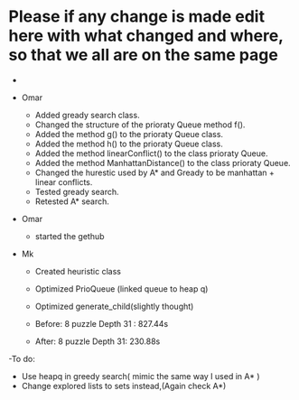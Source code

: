 # Please if any change is made edit here with what changed and where, so that we all are on the same page

-

- Omar
  - Added gready search class.
  - Changed the structure of the prioraty Queue method f().
  - Added the method g() to the prioraty Queue class.
  - Added the method h() to the prioraty Queue class.
  - Added the method linearConflict() to the class prioraty Queue.
  - Added the method ManhattanDistance() to the class prioraty Queue.
  - Changed the hurestic used by A* and Gready to be manhattan + linear conflicts.
  - Tested gready search.
  - Retested A* search.

- Omar
  - started the gethub
  
 - Mk
    - Created heuristic class
    - Optimized PrioQueue (linked queue to heap q)
    - Optimized generate_child(slightly thought) 
    
    - Before: 8 puzzle Depth 31 : 827.44s
    
    - After: 8 puzzle Depth 31:   230.88s
  
  -To do: 
   - Use heapq in greedy search( mimic the same way I used in A* )
   - Change explored lists to sets instead,(Again check A*)
  
